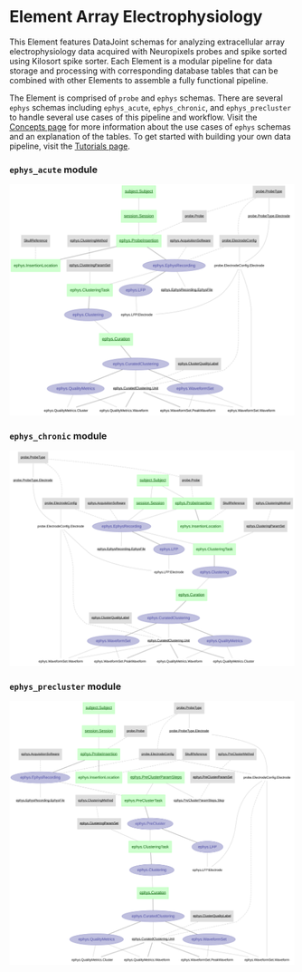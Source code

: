 # Element Array Electrophysiology

This Element features DataJoint schemas for analyzing extracellular array electrophysiology data acquired with Neuropixels probes and spike sorted using Kilosort spike sorter. Each Element is a modular pipeline for data storage and processing with corresponding database tables that can be combined with other Elements to assemble a fully functional pipeline.

The Element is comprised of `probe` and `ephys` schemas. There are several `ephys` schemas including `ephys_acute`, `ephys_chronic`, and `ephys_precluster` to handle several use cases of this pipeline and workflow. Visit the [Concepts page](./concepts.md) for more information about the use cases of `ephys` schemas and an explanation of the tables. To get started with building your own data pipeline, visit the [Tutorials page](./tutorials.md).  

### `ephys_acute` module
![element-array-ephys-acute diagram](https://raw.githubusercontent.com/datajoint/element-array-ephys/main/images/attached_array_ephys_element_acute.svg)

### `ephys_chronic` module
![element-array-ephys-chronic diagram](https://raw.githubusercontent.com/datajoint/element-array-ephys/main/images/attached_array_ephys_element_chronic.svg)

### `ephys_precluster` module
![element-array-ephys-precluster diagram](https://raw.githubusercontent.com/datajoint/element-array-ephys/main/images/attached_array_ephys_element_precluster.svg)